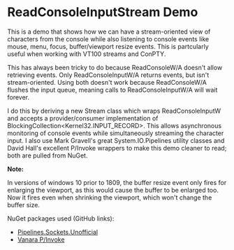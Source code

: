 # ReadConsoleInputStream Demo

This is a demo that shows how we can have a stream-oriented view of characters from the console while also listening to console events like mouse, menu, focus, buffer/viewport resize events. This is partcularly useful when working with VT100 streams and ConPTY.

This has always been tricky to do because ReadConsoleW/A doesn't allow retrieving events. Only ReadConsoleInputW/A returns events, but isn't stream-oriented. Using both doesn't work because ReadConsoleW/A flushes the input queue, meaning calls to ReadConsoleInputW/A will wait forever.

I do this by deriving a new Stream class which wraps ReadConsoleInputW and accepts a provider/consumer implementation of BlockingCollection<Kernel32.INPUT_RECORD>. This allows asynchronous monitoring of console events while simultaneously streaming the character input. I also use Mark Gravell's great System.IO.Pipelines utility classes and David Hall's excellent P/Invoke wrappers  to make this demo cleaner to read; both are pulled from NuGet.

**Note:**

In versions of windows 10 prior to 1809, the buffer resize event only fires for enlarging the viewport, as this would cause the buffer to be enlarged too. Now it fires even when shrinking the viewport, which won't change the buffer size.

NuGet packages used (GitHub links):

* [Pipelines.Sockets.Unofficial](https://github.com/mgravell/Pipelines.Sockets.Unofficial)
* [Vanara P/Invoke](https://github.com/dahall/Vanara)